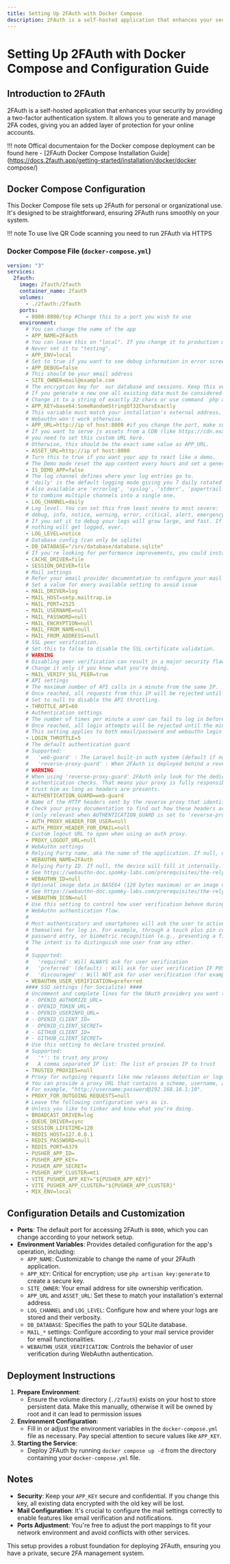 ```yaml
---
title: Setting Up 2FAuth with Docker Compose
description: 2FAuth is a self-hosted application that enhances your security by providing a two-factor authentication system. It allows you to generate and manage 2FA codes, giving you an added layer of protection for your online accounts.
---
```

# Setting Up 2FAuth with Docker Compose and Configuration Guide

## Introduction to 2FAuth

2FAuth is a self-hosted application that enhances your security by providing a two-factor authentication system. It allows you to generate and manage 2FA codes, giving you an added layer of protection for your online accounts.

!!! note
    Offical documentaion for the Docker compose deployment can be found here - [2FAuth Docker Compose Installation Guide](https://docs.2fauth.app/getting-started/installation/docker/docker compose/)

## Docker Compose Configuration

This Docker Compose file sets up 2FAuth for personal or organizational use. It's designed to be straightforward, ensuring 2FAuth runs smoothly on your system.

!!! note
    To use live QR Code scanning you need to run 2FAuth via HTTPS
### Docker Compose File (`docker-compose.yml`)

```yaml
version: "3"
services:
  2fauth:
    image: 2fauth/2fauth
    container_name: 2fauth
    volumes:
      - ./2fauth:/2fauth
    ports:
      - 8000:8000/tcp #Change this to a port you wish to use
    environment:
      # You can change the name of the app
      - APP_NAME=2FAuth
      # You can leave this on "local". If you change it to production most console commands will ask for extra confirmation.
      # Never set it to "testing".
      - APP_ENV=local
      # Set to true if you want to see debug information in error screens.
      - APP_DEBUG=false
      # This should be your email address
      - SITE_OWNER=mail@example.com
      # The encryption key for  our database and sessions. Keep this very secure.
      # If you generate a new one all existing data must be considered LOST.
      # Change it to a string of exactly 32 chars or use command `php artisan key:generate` to generate it or php -r "echo base64_encode(openssl_random_pseudo_bytes(32));"
      - APP_KEY=base64:SomeRandomStringOf32CharsExactly
      # This variable must match your installation's external address.
      # Webauthn won't work otherwise.
      - APP_URL=http://ip of host:8000 #if you change the port, make sure to change it here as well, or if via https change to https://domainname
      # If you want to serve js assets from a CDN (like https://cdn.example.com),
      # you need to set this custom URL here.
      # Otherwise, this should be the exact same value as APP_URL.
      - ASSET_URL=http://ip of host:8000
      # Turn this to true if you want your app to react like a demo.
      # The Demo mode reset the app content every hours and set a generic demo user.
      - IS_DEMO_APP=false
      # The log channel defines where your log entries go to.
      # 'daily' is the default logging mode giving you 7 daily rotated log files in /storage/logs/.
      # Also available are 'errorlog', 'syslog', 'stderr', 'papertrail', 'slack' and a 'stack' channel
      # to combine multiple channels into a single one.
      - LOG_CHANNEL=daily
      # Log level. You can set this from least severe to most severe:
      # debug, info, notice, warning, error, critical, alert, emergency
      # If you set it to debug your logs will grow large, and fast. If you set it to emergency probably
      # nothing will get logged, ever.
      - LOG_LEVEL=notice
      # Database config (can only be sqlite)
      - DB_DATABASE="/srv/database/database.sqlite"
      # If you're looking for performance improvements, you could install memcached.
      - CACHE_DRIVER=file
      - SESSION_DRIVER=file
      # Mail settings
      # Refer your email provider documentation to configure your mail settings
      # Set a value for every available setting to avoid issue
      - MAIL_DRIVER=log
      - MAIL_HOST=smtp.mailtrap.io
      - MAIL_PORT=2525
      - MAIL_USERNAME=null
      - MAIL_PASSWORD=null
      - MAIL_ENCRYPTION=null
      - MAIL_FROM_NAME=null
      - MAIL_FROM_ADDRESS=null
      # SSL peer verification.
      # Set this to false to disable the SSL certificate validation.
      # WARNING
      # Disabling peer verification can result in a major security flaw.
      # Change it only if you know what you're doing.
      - MAIL_VERIFY_SSL_PEER=true
      # API settings
      # The maximum number of API calls in a minute from the same IP.
      # Once reached, all requests from this IP will be rejected until the minute has elapsed.
      # Set to null to disable the API throttling.
      - THROTTLE_API=60
      # Authentication settings
      # The number of times per minute a user can fail to log in before being locked out.
      # Once reached, all login attempts will be rejected until the minute has elapsed.
      # This setting applies to both email/password and webauthn login attemps.
      - LOGIN_THROTTLE=5
      # The default authentication guard
      # Supported:
      #   'web-guard' : The Laravel built-in auth system (default if nulled)
      #   'reverse-proxy-guard' : When 2FAuth is deployed behind a reverse-proxy that handle authentication
      # WARNING
      # When using 'reverse-proxy-guard' 2FAuth only look for the dedicated headers and skip all other built-in
      # authentication checks. That means your proxy is fully responsible of the authentication process, 2FAuth will
      # trust him as long as headers are presents.
      - AUTHENTICATION_GUARD=web-guard
      # Name of the HTTP headers sent by the reverse proxy that identifies the authenticated user at proxy level.
      # Check your proxy documentation to find out how these headers are named (i.e 'REMOTE_USER', 'REMOTE_EMAIL', etc...)
      # (only relevant when AUTHENTICATION_GUARD is set to 'reverse-proxy-guard')
      - AUTH_PROXY_HEADER_FOR_USER=null
      - AUTH_PROXY_HEADER_FOR_EMAIL=null
      # Custom logout URL to open when using an auth proxy.
      - PROXY_LOGOUT_URL=null
      # WebAuthn settings
      # Relying Party name, aka the name of the application. If null, defaults to APP_NAME
      - WEBAUTHN_NAME=2FAuth
      # Relying Party ID. If null, the device will fill it internally.
      # See https://webauthn-doc.spomky-labs.com/prerequisites/the-relying-party#how-to-determine-the-relying-party-id
      - WEBAUTHN_ID=null
      # Optional image data in BASE64 (128 bytes maximum) or an image url
      # See https://webauthn-doc.spomky-labs.com/prerequisites/the-relying-party#relying-party-icon
      - WEBAUTHN_ICON=null
      # Use this setting to control how user verification behave during the
      # WebAuthn authentication flow.
      #
      # Most authenticators and smartphones will ask the user to actively verify
      # themselves for log in. For example, through a touch plus pin code,
      # password entry, or biometric recognition (e.g., presenting a fingerprint).
      # The intent is to distinguish one user from any other.
      #
      # Supported:
      #   'required': Will ALWAYS ask for user verification
      #   'preferred' (default) : Will ask for user verification IF POSSIBLE
      #   'discouraged' : Will NOT ask for user verification (for example, to minimize disruption to the user interaction flow)
      - WEBAUTHN_USER_VERIFICATION=preferred
      #### SSO settings (for Socialite) ####
      # Uncomment and complete lines for the OAuth providers you want to enable.
      # - OPENID_AUTHORIZE_URL=
      # - OPENID_TOKEN_URL=
      # - OPENID_USERINFO_URL=
      # - OPENID_CLIENT_ID=
      # - OPENID_CLIENT_SECRET=
      # - GITHUB_CLIENT_ID=
      # - GITHUB_CLIENT_SECRET=
      # Use this setting to declare trusted proxied.
      # Supported:
      #   '*': to trust any proxy
      #   A comma separated IP list: The list of proxies IP to trust
      - TRUSTED_PROXIES=null
      # Proxy for outgoing requests like new releases detection or logo fetching.
      # You can provide a proxy URL that contains a scheme, username, and password.
      # For example, "http://username:password@192.168.16.1:10".
      - PROXY_FOR_OUTGOING_REQUESTS=null
      # Leave the following configuration vars as is.
      # Unless you like to tinker and know what you're doing.
      - BROADCAST_DRIVER=log
      - QUEUE_DRIVER=sync
      - SESSION_LIFETIME=120
      - REDIS_HOST=127.0.0.1
      - REDIS_PASSWORD=null
      - REDIS_PORT=6379
      - PUSHER_APP_ID=
      - PUSHER_APP_KEY=
      - PUSHER_APP_SECRET=
      - PUSHER_APP_CLUSTER=mt1
      - VITE_PUSHER_APP_KEY="${PUSHER_APP_KEY}"
      - VITE_PUSHER_APP_CLUSTER="${PUSHER_APP_CLUSTER}"
      - MIX_ENV=local
```

## Configuration Details and Customization

- **Ports**: The default port for accessing 2FAuth is `8000`, which you can change according to your network setup.
- **Environment Variables**: Provides detailed configuration for the app's operation, including:
  - `APP_NAME`: Customizable to change the name of your 2FAuth application.
  - `APP_KEY`: Critical for encryption; use `php artisan key:generate` to create a secure key.
  - `SITE_OWNER`: Your email address for site ownership verification.
  - `APP_URL` and `ASSET_URL`: Set these to match your installation's external address.
  - `LOG_CHANNEL` and `LOG_LEVEL`: Configure how and where your logs are stored and their verbosity.
  - `DB_DATABASE`: Specifies the path to your SQLite database.
  - `MAIL_*` settings: Configure according to your mail service provider for email functionalities.
  - `WEBAUTHN_USER_VERIFICATION`: Controls the behavior of user verification during WebAuthn authentication.

## Deployment Instructions

1. **Prepare Environment**:
   - Ensure the volume directory (`./2fauth`) exists on your host to store persistent data. Make this manually, otherwise it will be owned by root and it can lead to permission issues
2. **Environment Configuration**:
   - Fill in or adjust the environment variables in the `docker-compose.yml` file as necessary. Pay special attention to secure values like `APP_KEY`.
3. **Starting the Service**:
   - Deploy 2FAuth by running `docker compose up -d` from the directory containing your `docker-compose.yml` file.

## Notes

- **Security**: Keep your `APP_KEY` secure and confidential. If you change this key, all existing data encrypted with the old key will be lost.
- **Mail Configuration**: It's crucial to configure the mail settings correctly to enable features like email verification and notifications.
- **Ports Adjustment**: You're free to adjust the port mappings to fit your network environment and avoid conflicts with other services.

This setup provides a robust foundation for deploying 2FAuth, ensuring you have a private, secure 2FA management system.
